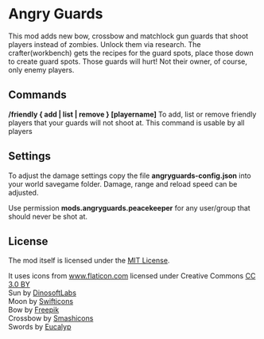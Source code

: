 # Angry Guards

This mod adds new bow, crossbow and matchlock gun guards that shoot players instead of zombies. Unlock them via research. The crafter(workbench) gets the recipes for the guard spots, place those down to create guard spots.
Those guards will hurt! Not their owner, of course, only enemy players.

## Commands
**/friendly { add | list | remove } [playername]**
To add, list or remove friendly players that your guards will not shoot at. This command is usable by all players

## Settings
To adjust the damage settings copy the file **angryguards-config.json** into your world savegame folder. Damage, range and reload speed can be adjusted.

Use permission **mods.angryguards.peacekeeper** for any user/group that should never be shot at.

## License
The mod itself is licensed under the <a href="LICENSE">MIT License</a>.

It uses icons from <a href="https://www.flaticon.com/" title="Flaticon">www.flaticon.com</a> licensed under Creative Commons <a href="http://creativecommons.org/licenses/by/3.0/" title="Creative Commons BY 3.0" target="_blank">CC 3.0 BY</a><br>
Sun by <a href="https://www.flaticon.com/authors/dinosoftlabs" title="DinosoftLabs">DinosoftLabs</a><br>
Moon by <a href="https://www.flaticon.com/authors/swifticons" title="Swifticons">Swifticons</a><br>
Bow by <a href="http://www.freepik.com" title="Freepik">Freepik</a><br>
Crossbow by <a href="https://www.flaticon.com/authors/smashicons" title="Smashicons">Smashicons</a><br>
Swords by <a href="https://www.flaticon.com/authors/eucalyp" title="Eucalyp">Eucalyp</a><br>

